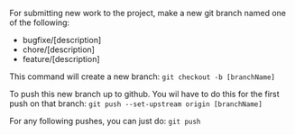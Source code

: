 For submitting new work to the project, make a new git branch named one of the following:
* bugfixe/[description]
* chore/[description]
* feature/[description]

This command will create a new branch:
`git checkout -b [branchName]`

To push this new branch up to github. You wil have to do this for the first push on that branch:
`git push --set-upstream origin [branchName]`

For any following pushes, you can just do:
`git push`
